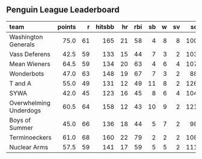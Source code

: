 ## Penguin League Leaderboard




|team                   | points|  r| hitsbb| hr| rbi| sb|  w| sv|  so|      era|      whip|
|:----------------------|------:|--:|------:|--:|---:|--:|--:|--:|---:|--------:|---------:|
|Washington Generals    |   75.0| 61|    165| 21|  58|  4|  8|  8| 100| 2.272727| 0.8686869|
|Vass Deferens          |   42.5| 59|    133| 15|  44|  7|  3|  2| 103| 3.830450| 1.1314879|
|Mean Wieners           |   64.5| 59|    134| 20|  63|  4|  6|  4| 107| 2.509294| 0.9702602|
|Wonderbots             |   47.0| 63|    148| 19|  67|  7|  3|  2|  88| 4.518367| 1.3836735|
|T and A                |   55.0| 49|    131| 12|  49| 11|  8|  2| 126| 3.765306| 1.2142857|
|SYWA                   |   42.0| 45|    123| 16|  45|  8|  6|  4| 104| 4.753521| 1.2359155|
|Overwhelming Underdogs |   60.5| 64|    158| 12|  43| 10|  9|  2| 121| 4.218750| 1.2000000|
|Boys of Summer         |   45.0| 66|    136| 18|  44|  5|  7|  2|  98| 4.312500| 1.3541667|
|Terminoeckers          |   61.0| 68|    160| 22|  79|  2|  2|  2| 108| 3.782101| 1.2373541|
|Nuclear Arms           |   57.5| 59|    141| 17|  59|  5|  5|  2| 111| 3.375000| 1.1785714|

